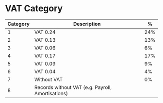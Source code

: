 # VAT Category
|Category|Description|%
|---|---|---
|1|VAT 0.24|24%
|2|VAT 0.13|13%
|3|VAT 0.06|6%
|4|VAT 0.17|17%
|5|VAT 0.09|9%
|6|VAT 0.04|4%
|7|Without VAT|0%
|8|Records without VAT (e.g. Payroll, Amortisations)|
